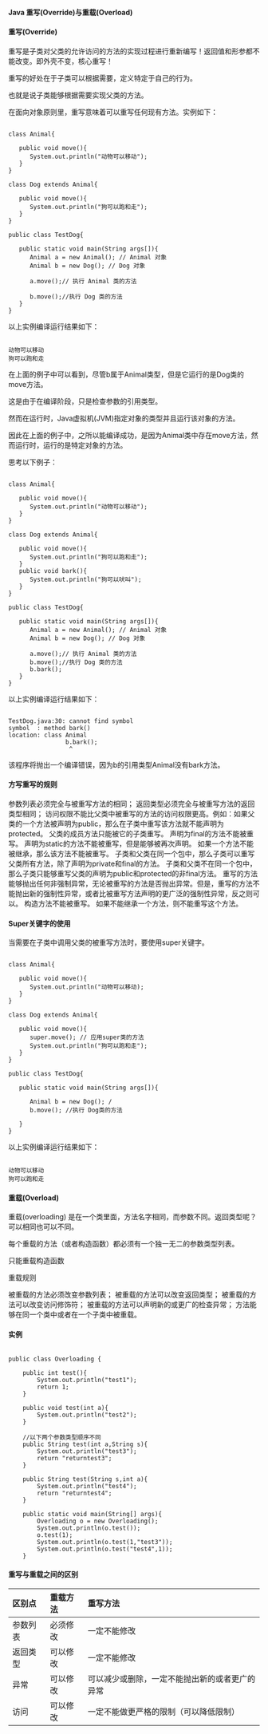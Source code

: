  
#### Java 重写(Override)与重载(Overload)

 

#### 重写(Override)

  重写是子类对父类的允许访问的方法的实现过程进行重新编写！返回值和形参都不能改变。即外壳不变，核心重写！ 

 重写的好处在于子类可以根据需要，定义特定于自己的行为。


 也就是说子类能够根据需要实现父类的方法。


 在面向对象原则里，重写意味着可以重写任何现有方法。实例如下：

 
```

class Animal{

   public void move(){
      System.out.println("动物可以移动");
   }
}

class Dog extends Animal{

   public void move(){
      System.out.println("狗可以跑和走");
   }
}

public class TestDog{

   public static void main(String args[]){
      Animal a = new Animal(); // Animal 对象
      Animal b = new Dog(); // Dog 对象

      a.move();// 执行 Animal 类的方法

      b.move();//执行 Dog 类的方法
   }
}

```
 以上实例编译运行结果如下：

 
```

动物可以移动
狗可以跑和走

```
 在上面的例子中可以看到，尽管b属于Animal类型，但是它运行的是Dog类的move方法。


 这是由于在编译阶段，只是检查参数的引用类型。


 然而在运行时，Java虚拟机(JVM)指定对象的类型并且运行该对象的方法。


 因此在上面的例子中，之所以能编译成功，是因为Animal类中存在move方法，然而运行时，运行的是特定对象的方法。


 思考以下例子：

 
```

class Animal{

   public void move(){
      System.out.println("动物可以移动");
   }
}

class Dog extends Animal{

   public void move(){
      System.out.println("狗可以跑和走");
   }
   public void bark(){
      System.out.println("狗可以吠叫");
   }
}

public class TestDog{

   public static void main(String args[]){
      Animal a = new Animal(); // Animal 对象
      Animal b = new Dog(); // Dog 对象

      a.move();// 执行 Animal 类的方法
      b.move();//执行 Dog 类的方法
      b.bark();
   }
}

```

以上实例编译运行结果如下：

 
```

TestDog.java:30: cannot find symbol
symbol  : method bark()
location: class Animal
                b.bark();
                 ^

```
 该程序将抛出一个编译错误，因为b的引用类型Animal没有bark方法。

 

#### 方写重写的规则

 
 参数列表必须完全与被重写方法的相同；
  返回类型必须完全与被重写方法的返回类型相同；
  访问权限不能比父类中被重写的方法的访问权限更高。例如：如果父类的一个方法被声明为public，那么在子类中重写该方法就不能声明为protected。
  父类的成员方法只能被它的子类重写。
  声明为final的方法不能被重写。
  声明为static的方法不能被重写，但是能够被再次声明。
  如果一个方法不能被继承，那么该方法不能被重写。
  子类和父类在同一个包中，那么子类可以重写父类所有方法，除了声明为private和final的方法。
  子类和父类不在同一个包中，那么子类只能够重写父类的声明为public和protected的非final方法。
  重写的方法能够抛出任何非强制异常，无论被重写的方法是否抛出异常。但是，重写的方法不能抛出新的强制性异常，或者比被重写方法声明的更广泛的强制性异常，反之则可以。
  构造方法不能被重写。
 如果不能继承一个方法，则不能重写这个方法。
 


#### Super关键字的使用

  当需要在子类中调用父类的被重写方法时，要使用super关键字。 

 
```

class Animal{

   public void move(){
      System.out.println("动物可以移动);
   }
}

class Dog extends Animal{

   public void move(){
      super.move(); // 应用super类的方法
      System.out.println("狗可以跑和走");
   }
}

public class TestDog{

   public static void main(String args[]){

      Animal b = new Dog(); /
      b.move(); //执行 Dog类的方法

   }
}

```

以上实例编译运行结果如下：

 
```

动物可以移动
狗可以跑和走

```
  
#### 重载(Overload)

 重载(overloading) 是在一个类里面，方法名字相同，而参数不同。返回类型呢？可以相同也可以不同。

 每个重载的方法（或者构造函数）都必须有一个独一无二的参数类型列表。

 只能重载构造函数

 重载规则

 
被重载的方法必须改变参数列表；
 被重载的方法可以改变返回类型；
 被重载的方法可以改变访问修饰符；
 被重载的方法可以声明新的或更广的检查异常；
 方法能够在同一个类中或者在一个子类中被重载。
 

#### 实例

 
```

public class Overloading {
 
	public int test(){
		System.out.println("test1");
		return 1;
	}
 
	public void test(int a){
		System.out.println("test2");
	}	
 
	//以下两个参数类型顺序不同
	public String test(int a,String s){
		System.out.println("test3");
		return "returntest3";
	}	
 
	public String test(String s,int a){
		System.out.println("test4");
		return "returntest4";
	}	
 
	public static void main(String[] args){
		Overloading o = new Overloading();
		System.out.println(o.test());
		o.test(1);
		System.out.println(o.test(1,"test3"));
		System.out.println(o.test("test4",1));
	}

```
 

#### 重写与重载之间的区别

 

| 区别点 | 重载方法 | 重写方法 |
|:--|:--|:--|
| 参数列表 | 必须修改 | 一定不能修改 |
| 返回类型 | 可以修改 | 一定不能修改 |
| 异常 | 可以修改 | 可以减少或删除，一定不能抛出新的或者更广的异常 |
| 访问 | 可以修改 | 一定不能做更严格的限制（可以降低限制） |




